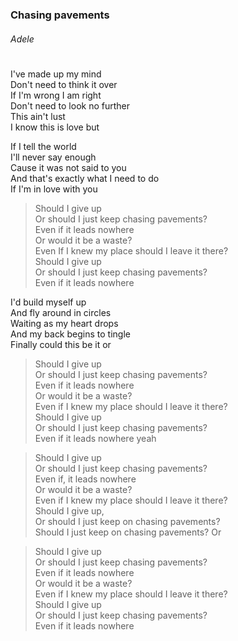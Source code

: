 ### Chasing pavements
###### Adele
#
I've made up my mind  
Don't need to think it over  
If I'm wrong I am right  
Don't need to look no further  
This ain't lust  
I know this is love but  

If I tell the world  
I'll never say enough  
Cause it was not said to you  
And that's exactly what I need to do  
If I'm in love with you  

>Should I give up  
Or should I just keep chasing pavements?    
Even if it leads nowhere  
Or would it be a waste?  
Even If I knew my place should I leave it there?  
Should I give up  
Or should I just keep chasing pavements?  
Even if it leads nowhere  

I'd build myself up  
And fly around in circles  
Waiting as my heart drops  
And my back begins to tingle  
Finally could this be it or  

>Should I give up  
Or should I just keep chasing pavements?  
Even if it leads nowhere  
Or would it be a waste?  
Even if I knew my place should I leave it there?  
Should I give up  
Or should I just keep chasing pavements?  
Even if it leads nowhere yeah  

>Should I give up  
Or should I just keep chasing pavements?  
Even if, it leads nowhere  
Or would it be a waste?  
Even if I knew my place should I leave it there?  
Should I give up,  
Or should I just keep on chasing pavements?  
Should I just keep on chasing pavements? Or 

>Should I give up  
Or should I just keep chasing pavements?  
Even if it leads nowhere  
Or would it be a waste?  
Even if I knew my place should I leave it there?  
Should I give up  
Or should I just keep chasing pavements?  
Even if it leads nowhere  
